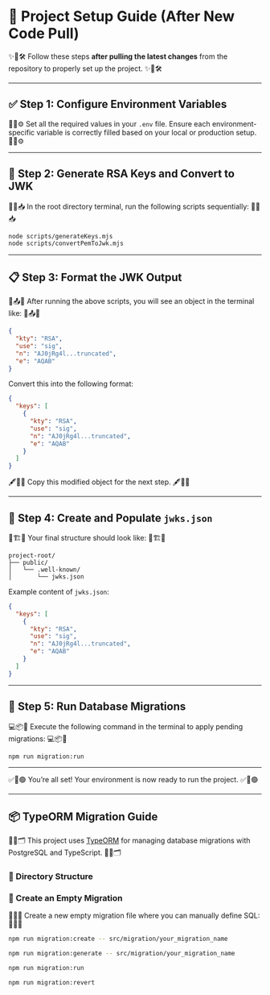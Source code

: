 # 🔧 Project Setup Guide (After New Code Pull)

✨📘🛠️ Follow these steps **after pulling the latest changes** from the repository to properly set up the project. ✨📘🛠️

---

## ✅ Step 1: Configure Environment Variables

📝🌱⚙️ Set all the required values in your `.env` file. Ensure each environment-specific variable is correctly filled based on your local or production setup. 📝🌱⚙️

---

## 🔐 Step 2: Generate RSA Keys and Convert to JWK

📂🔑📥 In the root directory terminal, run the following scripts sequentially: 📂🔑📥

```bash
node scripts/generateKeys.mjs
node scripts/convertPemToJwk.mjs
```

---

## 📋 Step 3: Format the JWK Output

🧾📤🔧 After running the above scripts, you will see an object in the terminal like: 🧾📤🔧

```json
{
  "kty": "RSA",
  "use": "sig",
  "n": "AJ0jRg4l...truncated",
  "e": "AQAB"
}
```

Convert this into the following format:

```json
{
  "keys": [
    {
      "kty": "RSA",
      "use": "sig",
      "n": "AJ0jRg4l...truncated",
      "e": "AQAB"
    }
  ]
}
```

🖋️📎📄 Copy this modified object for the next step. 🖋️📎📄

---

## 📁 Step 4: Create and Populate `jwks.json`

📁🏗️📌 Your final structure should look like: 📁🏗️📌

```
project-root/
├── public/
│   └── .well-known/
│       └── jwks.json
```

Example content of `jwks.json`:

```json
{
  "keys": [
    {
      "kty": "RSA",
      "use": "sig",
      "n": "AJ0jRg4l...truncated",
      "e": "AQAB"
    }
  ]
}
```

---

## 🧱 Step 5: Run Database Migrations

💻📦🚀 Execute the following command in the terminal to apply pending migrations: 💻📦🚀

```bash
npm run migration:run
```

---

✅🎉🟢 You’re all set! Your environment is now ready to run the project. ✅🎉🟢

---

## 📦 TypeORM Migration Guide

📘🧩🗂️ This project uses [TypeORM](https://typeorm.io/) for managing database migrations with PostgreSQL and TypeScript. 📘🧩🗂️

### 📁 Directory Structure

### 🧱 Create an Empty Migration

📄📜📌 Create a new empty migration file where you can manually define SQL: 📄📜📌

```bash
npm run migration:create -- src/migration/your_migration_name

npm run migration:generate -- src/migration/your_migration_name

npm run migration:run

npm run migration:revert
```
